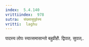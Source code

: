 ```yaml
---
index:  5.4.140
vrittiindex:  978
sutra:  संख्यासुपूर्वस्य
vritti:  laghu 
---
```


पादस्य लोपः स्यात्समासान्तो बहुव्रीहौ. द्विपात्. सुपात्..

